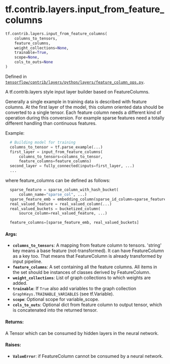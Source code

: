 <div itemscope itemtype="http://developers.google.com/ReferenceObject">
<meta itemprop="name" content="tf.contrib.layers.input_from_feature_columns" />
<meta itemprop="path" content="Stable" />
</div>

# tf.contrib.layers.input_from_feature_columns

``` python
tf.contrib.layers.input_from_feature_columns(
    columns_to_tensors,
    feature_columns,
    weight_collections=None,
    trainable=True,
    scope=None,
    cols_to_outs=None
)
```



Defined in [`tensorflow/contrib/layers/python/layers/feature_column_ops.py`](https://www.tensorflow.org/code/tensorflow/contrib/layers/python/layers/feature_column_ops.py).

A tf.contrib.layers style input layer builder based on FeatureColumns.

Generally a single example in training data is described with feature columns.
At the first layer of the model, this column oriented data should be converted
to a single tensor. Each feature column needs a different kind of operation
during this conversion. For example sparse features need a totally different
handling than continuous features.

Example:

```python
  # Building model for training
  columns_to_tensor = tf.parse_example(...)
  first_layer = input_from_feature_columns(
      columns_to_tensors=columns_to_tensor,
      feature_columns=feature_columns)
  second_layer = fully_connected(inputs=first_layer, ...)
  ...
```

where feature_columns can be defined as follows:

```python
  sparse_feature = sparse_column_with_hash_bucket(
      column_name="sparse_col", ...)
  sparse_feature_emb = embedding_column(sparse_id_column=sparse_feature, ...)
  real_valued_feature = real_valued_column(...)
  real_valued_buckets = bucketized_column(
      source_column=real_valued_feature, ...)

  feature_columns=[sparse_feature_emb, real_valued_buckets]
```

#### Args:

* <b>`columns_to_tensors`</b>: A mapping from feature column to tensors. 'string' key
    means a base feature (not-transformed). It can have FeatureColumn as a
    key too. That means that FeatureColumn is already transformed by input
    pipeline.
* <b>`feature_columns`</b>: A set containing all the feature columns. All items in the
    set should be instances of classes derived by FeatureColumn.
* <b>`weight_collections`</b>: List of graph collections to which weights are added.
* <b>`trainable`</b>: If `True` also add variables to the graph collection
    `GraphKeys.TRAINABLE_VARIABLES` (see tf.Variable).
* <b>`scope`</b>: Optional scope for variable_scope.
* <b>`cols_to_outs`</b>: Optional dict from feature column to output tensor,
    which is concatenated into the returned tensor.


#### Returns:

A Tensor which can be consumed by hidden layers in the neural network.


#### Raises:

* <b>`ValueError`</b>: if FeatureColumn cannot be consumed by a neural network.